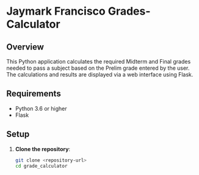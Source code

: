 # Jaymark Francisco Grades-Calculator
## Overview
This Python application calculates the required Midterm and Final grades needed to pass a subject based on the Prelim grade entered by the user. The calculations and results are displayed via a web interface using Flask.

## Requirements
- Python 3.6 or higher
- Flask

## Setup
1. **Clone the repository**:
   ```bash
   git clone <repository-url>
   cd grade_calculator
